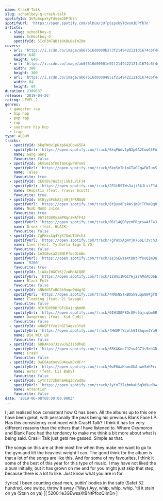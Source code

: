 ```yaml
---
name: CrasH Talk
slug: schoolboy-q-crash-talk
spotifyId: 3UTp6spxkyTdvsmJDPfb7n
spotifyUrl: 'https://open.spotify.com/album/3UTp6spxkyTdvsmJDPfb7n'
artists:
  - slug: schoolboy-q
    name: ScHoolboy Q
    spotifyId: 5IcR3N7QB1j6KBL8eImZ8m
covers:
  - url: 'https://i.scdn.co/image/ab67616d0000b273f2149422121d1674c6f4c009'
    width: 640
    height: 640
  - url: 'https://i.scdn.co/image/ab67616d00001e02f2149422121d1674c6f4c009'
    width: 300
    height: 300
  - url: 'https://i.scdn.co/image/ab67616d00004851f2149422121d1674c6f4c009'
    width: 64
    height: 64
duration: 2389637
release: '2019-04-26'
rating: LEVEL_2
genres:
  - gangster rap
  - hip hop
  - pop rap
  - rap
  - southern hip hop
  - trap
type: ALBUM
tracks:
  - spotifyId: 6kqPWdv1pNXp6A2CowGSFA
    spotifyUrl: 'https://open.spotify.com/track/6kqPWdv1pNXp6A2CowGSFA'
    name: Gang Gang
    favourite: false
  - spotifyId: 6kmSmIbfnGTaGCgwFW7umS
    spotifyUrl: 'https://open.spotify.com/track/6kmSmIbfnGTaGCgwFW7umS'
    name: Tales
    favourite: true
  - spotifyId: 2EGtBS7Ws3ajiSkJLviFJ4
    spotifyUrl: 'https://open.spotify.com/track/2EGtBS7Ws3ajiSkJLviFJ4'
    name: CHopstix (feat. Travis Scott)
    favourite: true
  - spotifyId: 6tByydPskASjm9jTPkNQq0
    spotifyUrl: 'https://open.spotify.com/track/6tByydPskASjm9jTPkNQq0'
    name: Numb Numb Juice
    favourite: true
  - spotifyId: 06Y14QBRyzmPRqrswAfF4J
    spotifyUrl: 'https://open.spotify.com/track/06Y14QBRyzmPRqrswAfF4J'
    name: Drunk (feat. 6LACK)
    favourite: false
  - spotifyId: 7gPHxxAq4YjK7GoLT3Vch3
    spotifyUrl: 'https://open.spotify.com/track/7gPHxxAq4YjK7GoLT3Vch3'
    name: Lies (feat. Ty Dolla $ign & YG)
    favourite: false
  - spotifyId: 1e3GEwsaXtBNtPfooQimDn
    spotifyUrl: 'https://open.spotify.com/track/1e3GEwsaXtBNtPfooQimDn'
    name: '5200'
    favourite: true
  - spotifyId: 1iWAx1WGCY6j2zAMdACQ6E
    spotifyUrl: 'https://open.spotify.com/track/1iWAx1WGCY6j2zAMdACQ6E'
    name: Black Folk
    favourite: false
  - spotifyId: 4NN6N5TxBO5k9uqu0W4gfQ
    spotifyUrl: 'https://open.spotify.com/track/4NN6N5TxBO5k9uqu0W4gfQ'
    name: Floating (feat. 21 Savage)
    favourite: false
  - spotifyId: 0IH3D0P8OrQFs6ajcqbm0R
    spotifyUrl: 'https://open.spotify.com/track/0IH3D0P8OrQFs6ajcqbm0R'
    name: Dangerous (feat. Kid Cudi)
    favourite: false
  - spotifyId: 4HWQFfYzolhGISAqveJYo9
    spotifyUrl: 'https://open.spotify.com/track/4HWQFfYzolhGISAqveJYo9'
    name: Die Wit Em
    favourite: false
  - spotifyId: 6BKAKoo7J2vwJGZJs5dhGD
    spotifyUrl: 'https://open.spotify.com/track/6BKAKoo7J2vwJGZJs5dhGD'
    name: CrasH
    favourite: false
  - spotifyId: 0wE6AaKnovGUAnwmSxHFrr
    spotifyUrl: 'https://open.spotify.com/track/0wE6AaKnovGUAnwmSxHFrr'
    name: Water (feat. Lil Baby)
    favourite: false
  - spotifyId: 1yYnT37zbmhaH6q3dVud0w
    spotifyUrl: 'https://open.spotify.com/track/1yYnT37zbmhaH6q3dVud0w'
    name: Attention
    favourite: false
date: '2019-06-08T00:00:00.000Z'
---
```

I just realised how consistent how Q has been. All the albums up to this one have been great,
with personally the peak being his previous Blank Face LP. Has this consistency continued
with CrasH Talk? I think it has for very different reasons than the others that I have
listened to. Where Oxymoron and Blank Face had the tendency to make me think a bit more
about what is being said. CrasH Talk just gets me gassed. Simple as that.

The songs on this are at their most fire when they make me want to go to the gym and lift
the heaviest weight I can. The good think for the album is that a lot of the songs are like
this. And for some of my favourites, I think it some of the best of this year for this type
of music. I may have not liked the album initially, but it has grown on me and for you might
just skip that step, because there is a lot to like. Just know what you are in for.

:lyrics[
  I been counting dead men, puttin' bodies in the safe (Safe)
  52 hundred, one swipe, throw it away ('Way)
  Ayy, whip, whip, whip, 'til it stain on ya (Stain on ya)
][
  5200:1e3GEwsaXtBNtPfooQimDn
]
